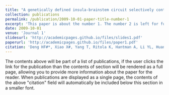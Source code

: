 ```yaml
---
title: "A genetically defined insula-brainstem circuit selectively controls motivational vigor"
collection: publications
permalink: /publication/2009-10-01-paper-title-number-1
excerpt: 'This paper is about the number 1. The number 2 is left for future work.'
date: 2009-10-01
venue: 'Journal 1'
slidesurl: 'http://academicpages.github.io/files/slides1.pdf'
paperurl: 'http://academicpages.github.io/files/paper1.pdf'
citation: 'Deng HF#*, Xiao X#, Yang T, Ritola K, Hantman A, Li YL, Huang ZJ, Li B*(2021). A genetically defined insula-brainstem circuit selectively controls motivational vigor. Cell. 184(26): 6344-6360.e18(*corresponding author,#co-first author)'
---
```


The contents above will be part of a list of publications, if the user clicks the link for the publication than the contents of section will be rendered as a full page, allowing you to provide more information about the paper for the reader. When publications are displayed as a single page, the contents of the above "citation" field will automatically be included below this section in a smaller font.
